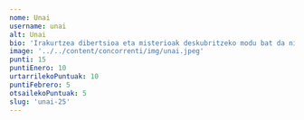 ```yaml
---
nome: Unai
username: unai
alt: Unai
bio: 'Irakurtzea dibertsioa eta misterioak deskubritzeko modu bat da niretzat. Literatura gaztea, umorea eta fantasia dira nire ardatzak, eta istorio bakoitzean emozio berriak eta abentura zirraragarriak aurkitzen ditut. "Diario de Nikki" eta "Geronimo Stilton" bezalako sailak maite ditut, eta beti prest nago hurrengo misterio edo abentura deskubritzeko.'
image: '../../content/concorrenti/img/unai.jpeg'
punti: 15
puntiEnero: 10
urtarrilekoPuntuak: 10
puntiFebrero: 5
otsailekoPuntuak: 5
slug: 'unai-25'
---
```

